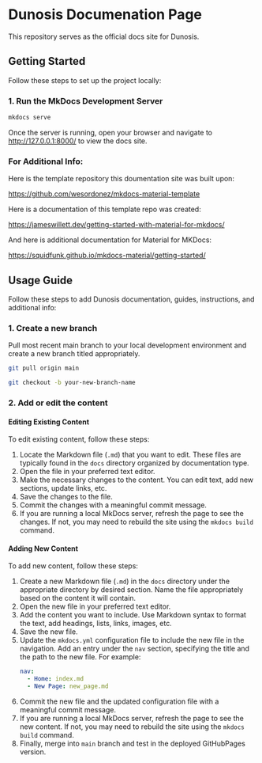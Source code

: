 # Dunosis Documenation Page

This repository serves as the official docs site for Dunosis.

## Getting Started

Follow these steps to set up the project locally:

### 1. Run the MkDocs Development Server

```bash
mkdocs serve
```
Once the server is running, open your browser and navigate to http://127.0.0.1:8000/ to view the docs site.

### For Additional Info:

Here is the template repository this doumentation site was built upon:

https://github.com/wesordonez/mkdocs-material-template

Here is a documentation of this template repo was created: 

https://jameswillett.dev/getting-started-with-material-for-mkdocs/

And here is additional documentation for Material for MKDocs:

https://squidfunk.github.io/mkdocs-material/getting-started/ 

## Usage Guide
Follow these steps to add Dunosis documentation, guides, instructions, and additional info:

### 1. Create a new branch
Pull most recent main branch to your local development environment and create a new branch titled appropriately. 

```bash
git pull origin main
```

```bash
git checkout -b your-new-branch-name
```

### 2. Add or edit the content

#### Editing Existing Content

To edit existing content, follow these steps:

1. Locate the Markdown file (`.md`) that you want to edit. These files are typically found in the `docs` directory organized by documentation type.
2. Open the file in your preferred text editor.
3. Make the necessary changes to the content. You can edit text, add new sections, update links, etc.
4. Save the changes to the file.
5. Commit the changes with a meaningful commit message.
6. If you are running a local MkDocs server, refresh the page to see the changes. If not, you may need to rebuild the site using the `mkdocs build` command.

#### Adding New Content

To add new content, follow these steps:

1. Create a new Markdown file (`.md`) in the `docs` directory under the appropriate directory by desired section. Name the file appropriately based on the content it will contain.
2. Open the new file in your preferred text editor.
3. Add the content you want to include. Use Markdown syntax to format the text, add headings, lists, links, images, etc.
4. Save the new file.
5. Update the `mkdocs.yml` configuration file to include the new file in the navigation. Add an entry under the `nav` section, specifying the title and the path to the new file. For example:
    ```yaml
    nav:
      - Home: index.md
      - New Page: new_page.md
    ```
6. Commit the new file and the updated configuration file with a meaningful commit message.
7. If you are running a local MkDocs server, refresh the page to see the new content. If not, you may need to rebuild the site using the `mkdocs build` command.
8. Finally, merge into `main` branch and test in the deployed GitHubPages version.

